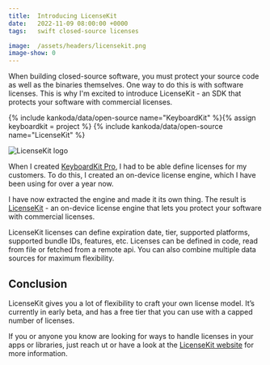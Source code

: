 ```yaml
---
title:  Introducing LicenseKit
date:   2022-11-09 08:00:00 +0000
tags:   swift closed-source licenses

image:  /assets/headers/licensekit.png
image-show: 0
---
```


When building closed-source software, you must protect your source code as well as the binaries themselves. One way to do this is with software licenses. This is why I'm excited to introduce LicenseKit - an SDK that protects your software with commercial licenses.

{% include kankoda/data/open-source name="KeyboardKit" %}{% assign keyboardkit = project %}
{% include kankoda/data/open-source name="LicenseKit" %}

![LicenseKit logo]({{page.image}})

When I created [KeyboardKit Pro]({{keyboardkit.url}}/pro), I had to be able define licenses for my customers. To do this, I created an on-device license engine, which I have been using for over a year now.

I have now extracted the engine and made it its own thing. The result is [LicenseKit]({{project.url}}) - an on-device license engine that lets you protect your software with commercial licenses. 

LicenseKit licenses can define expiration date, tier, supported platforms, supported bundle IDs, features, etc. Licenses can be defined in code, read from file or fetched from a remote api. You can also combine multiple data sources for maximum flexibility.


## Conclusion

LicenseKit gives you a lot of flexibility to craft your own license model. It’s currently in early beta, and has a free tier that you can use with a capped number of licenses.

If you or anyone you know are looking for ways to handle licenses in your apps or libraries, just reach ut or have a look at the [LicenseKit website]({{project.url}}) for more information.